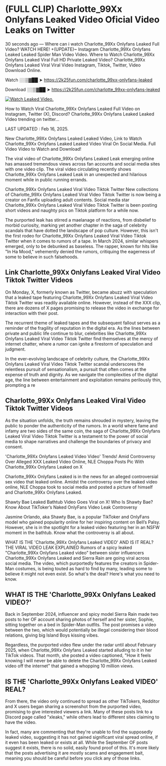 # (FULL CLIP) Charlotte_99Xx Onlyfans Leaked Video Oficial Video Leaks on Twitter

30 seconds ago — Where can i watch Charlotte_99Xx Onlyfans Leaked Full Video? WATCH HERE! +(UPDATE)~ Instagram Charlotte_99Xx Onlyfans Leaked Leaked Spider Man Video Video. Where to Watch Charlotte_99Xx Onlyfans Leaked Viral Full HD Private Leaked Video? Charlotte_99Xx Onlyfans Leaked Viral Viral Video Instagram, Tiktok, Twitter, Video Download Online.

Watch ░░▒▓██ ➤ https://2k25fun.com/charlotte_99xx-onlyfans-leaked

Download ░░▒▓██ ➤ https://2k25fun.com/charlotte_99xx-onlyfans-leaked

[![Watch Leaked Video.](https://miro.medium.com/v2/resize:fit:828/format:webp/1*cilzJN44JGOrTw9NJCrNHA.gif "Watch Leaked Video")](https://2k25fun.com/charlotte_99xx-onlyfans-leaked)

How to Watch Viral Charlotte_99Xx Onlyfans Leaked Full Video on Instagram, Twitter (X), Discord? Charlotte_99Xx Onlyfans Leaked Leaked Video trending on twitter...

LAST UPDATED : Feb 16, 2025.

New Charlotte_99Xx Onlyfans Leaked Leaked Video, Link to Watch Charlotte_99Xx Onlyfans Leaked Leaked Video Viral On Social Media. Full Video Video to Watch and Download!

The viral video of Charlotte_99Xx Onlyfans Leaked Leak emerging online has amassed tremendous views across fan accounts and social media sites with one video clip. The viral video circulating recently shows Charlotte_99Xx Onlyfans Leaked Leak in an unexpected and hilarious moment while in public running errands.

Charlotte_99Xx Onlyfans Leaked Viral Video Tiktok Twitter New collections of Charlotte_99Xx Onlyfans Leaked Viral Video Tiktok Twitter is now being a creator on Fanfix uploading adult contents. Social media star Charlotte_99Xx Onlyfans Leaked Viral Video Tiktok Twitter is been posting short videos and naughty pics on Tiktok platform for a while now.

The purported leak has stirred a maelanage of reactions, from disbelief to morbid curiosity, marking yet another chapter in the saga of celebrity scandals that have dotted the landscape of pop culture. However, this isn't the first rodeo for Charlotte_99Xx Onlyfans Leaked Viral Video Tiktok Twitter when it comes to rumors of a tape. In March 2024, similar whispers emerged, only to be debunked as baseless. The rapper, known for hits like "In Ha Mood," vehemently denied the rumors, critiquing the eagerness of some to believe in such falsehoods.

## Link Charlotte_99Xx Onlyfans Leaked Viral Video Tiktok Twitter Videos

On Monday, X, formerly known as Twitter, became abuzz with speculation that a leaked tape featuring Charlotte_99Xx Onlyfans Leaked Viral Video Tiktok Twitter was readily available online. However, instead of the XXX clip, there are dozens of X pages promising to release the video in exchange for interaction with their post.

The recurrent theme of leaked tapes and the subsequent fallout serves as a reminder of the fragility of reputation in the digital era. As the lines between private and public life continue to blur, celebrities like Charlotte_99Xx Onlyfans Leaked Viral Video Tiktok Twitter find themselves at the mercy of internet chatter, where a rumor can ignite a firestorm of speculation and judgment.

In the ever-evolving landscape of celebrity culture, the Charlotte_99Xx Onlyfans Leaked Viral Video Tiktok Twitter scandal underscores the relentless pursuit of sensationalism, a pursuit that often comes at the expense of truth and dignity. As we navigate the complexities of the digital age, the line between entertainment and exploitation remains perilously thin, prompting a re

##  Charlotte_99Xx Onlyfans Leaked Viral Video Tiktok Twitter Videos

As the situation unfolds, the truth remains shrouded in mystery, leaving the public to ponder the authenticity of the rumors. In a world where fame and infamy are two sides of the same coin, the saga of Charlotte_99Xx Onlyfans Leaked Viral Video Tiktok Twitter is a testament to the power of social media to shape narratives and challenge the boundaries of privacy and consent.

'Charlotte_99Xx Onlyfans Leaked Video Video' Trends! Amid Controversy Over Alleged XXX Leaked Video Online, NLE Choppa Posts Pic With Charlotte_99Xx Onlyfans Leaked on X

Charlotte_99Xx Onlyfans Leaked is in the news for an alleged controversial sex video that leaked online. Amidst the controversy over the leaked video online, NLE Choppa took to social media and posted a picture of himself and Charlotte_99Xx Onlyfans Leaked.

Shawty Bae Leaked Bathtub Video Goes Viral on X! Who Is Shawty Bae? Know About TikToker’s Naked OnlyFans Video Leak Controversy

Jasmine Orlando, aka Shawty Bae, is a popular TikToker and OnlyFans model who gained popularity online for her inspiring content on Bell’s Palsy. However, she is in the spotlight for a leaked video featuring her in an NSFW moment in the bathtub. Know what the controversy is all about.

WHAT IS THE 'Charlotte_99Xx Onlyfans Leaked VIDEO' AND IS IT REAL? THE VIRAL VIDEO LEAK EXPLAINED Rumors of a spicy leaked "Charlotte_99Xx Onlyfans Leaked video" between sister influencers Charlotte_99Xx Onlyfans Leaked and Sierra Rain are going viral across social media. The video, which purportedly features the creators in Spider-Man costumes, is being touted as hard to find by many, leading some to believe it might not even exist. So what's the deal? Here's what you need to know.

## WHAT IS THE 'Charlotte_99Xx Onlyfans Leaked VIDEO?'

Back in September 2024, influencer and spicy model Sierra Rain made two posts to her OF account sharing photos of herself and her sister, Sophie, sitting together on a bed in Spider-Man outfits. The post promises a video between the two, which would potentially be illegal considering their blood relations, giving big Island Boys kissing vibes.

Regardless, the purported video flew under the radar until about February 2025, when Charlotte_99Xx Onlyfans Leaked started alluding to it in her TikTok videos. That month, she posted a video captioned, "How it feels knowing I will never be able to delete the Charlotte_99Xx Onlyfans Leaked video off the internet" that gained a whopping 10 million views.

## IS THE 'Charlotte_99Xx Onlyfans Leaked VIDEO' REAL?

From there, the video only continued to spread as other TikTokers, Redditor and X users began sharing a screenshot from the purported video, promising to give interested viewers a link. Many of these posts link to a Discord page called "xleaks," while others lead to different sites claiming to have the video.

In fact, many are commenting that they're unable to find the supposedly leaked video, suggesting it has not gained significant viral spread online, if it even has been leaked or exists at all. While the September OF posts suggest it exists, there is no solid, easily found proof of this. It's more likely that the posts advertising it are mostly scams and engagement bait, meaning you should be careful before you click any of those links.